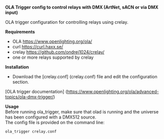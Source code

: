 **OLA Trigger config to control relays with DMX (ArtNet, sACN or via DMX input)**

OLA trigger configuration for controlling relays using crelay.

**Requirements**  

* OLA https://www.openlighting.org/ola/
* curl https://curl.haxx.se/
* crelay https://github.com/ondrej1024/crelay/
* one or more relays supported by crelay

**Installation**
  
* Download the [crelay.conf] (crelay.conf) file and edit the configuration section.

[OLA trigger documentation] (https://www.openlighting.org/ola/advanced-topics/ola-dmx-trigger/)

**Usage**  
Before running ola_trigger, make sure that olad is running and the universe has been configured with a DMX512 source.  
The config file is provided on the command line:

`ola_trigger crelay.conf`
